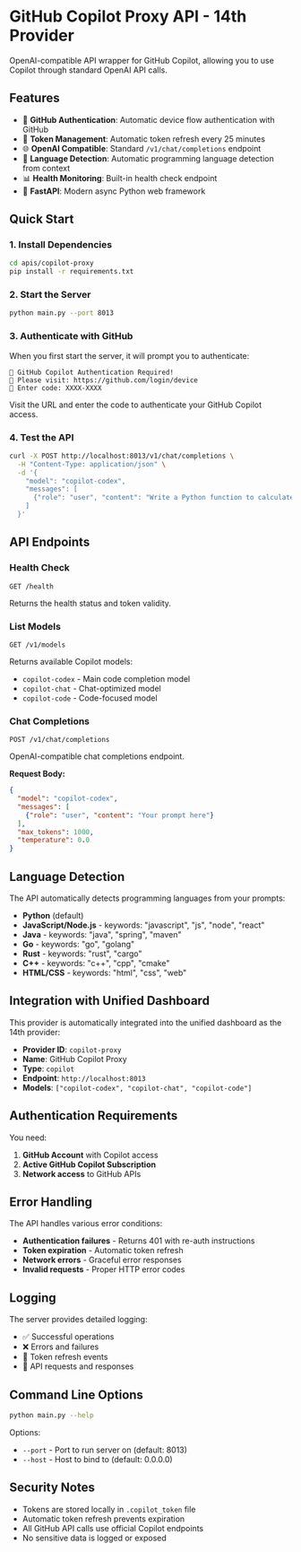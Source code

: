 # GitHub Copilot Proxy API - 14th Provider

OpenAI-compatible API wrapper for GitHub Copilot, allowing you to use Copilot through standard OpenAI API calls.

## Features

- 🔐 **GitHub Authentication**: Automatic device flow authentication with GitHub
- 🔄 **Token Management**: Automatic token refresh every 25 minutes
- 🌐 **OpenAI Compatible**: Standard `/v1/chat/completions` endpoint
- 🎯 **Language Detection**: Automatic programming language detection from context
- 📊 **Health Monitoring**: Built-in health check endpoint
- 🚀 **FastAPI**: Modern async Python web framework

## Quick Start

### 1. Install Dependencies
```bash
cd apis/copilot-proxy
pip install -r requirements.txt
```

### 2. Start the Server
```bash
python main.py --port 8013
```

### 3. Authenticate with GitHub
When you first start the server, it will prompt you to authenticate:
```
🔐 GitHub Copilot Authentication Required!
📱 Please visit: https://github.com/login/device
🔑 Enter code: XXXX-XXXX
```

Visit the URL and enter the code to authenticate your GitHub Copilot access.

### 4. Test the API
```bash
curl -X POST http://localhost:8013/v1/chat/completions \
  -H "Content-Type: application/json" \
  -d '{
    "model": "copilot-codex",
    "messages": [
      {"role": "user", "content": "Write a Python function to calculate fibonacci numbers"}
    ]
  }'
```

## API Endpoints

### Health Check
```
GET /health
```
Returns the health status and token validity.

### List Models
```
GET /v1/models
```
Returns available Copilot models:
- `copilot-codex` - Main code completion model
- `copilot-chat` - Chat-optimized model  
- `copilot-code` - Code-focused model

### Chat Completions
```
POST /v1/chat/completions
```
OpenAI-compatible chat completions endpoint.

**Request Body:**
```json
{
  "model": "copilot-codex",
  "messages": [
    {"role": "user", "content": "Your prompt here"}
  ],
  "max_tokens": 1000,
  "temperature": 0.0
}
```

## Language Detection

The API automatically detects programming languages from your prompts:

- **Python** (default)
- **JavaScript/Node.js** - keywords: "javascript", "js", "node", "react"
- **Java** - keywords: "java", "spring", "maven"
- **Go** - keywords: "go", "golang"
- **Rust** - keywords: "rust", "cargo"
- **C++** - keywords: "c++", "cpp", "cmake"
- **HTML/CSS** - keywords: "html", "css", "web"

## Integration with Unified Dashboard

This provider is automatically integrated into the unified dashboard as the 14th provider:

- **Provider ID**: `copilot-proxy`
- **Name**: GitHub Copilot Proxy
- **Type**: `copilot`
- **Endpoint**: `http://localhost:8013`
- **Models**: `["copilot-codex", "copilot-chat", "copilot-code"]`

## Authentication Requirements

You need:
1. **GitHub Account** with Copilot access
2. **Active GitHub Copilot Subscription**
3. **Network access** to GitHub APIs

## Error Handling

The API handles various error conditions:
- **Authentication failures** - Returns 401 with re-auth instructions
- **Token expiration** - Automatic token refresh
- **Network errors** - Graceful error responses
- **Invalid requests** - Proper HTTP error codes

## Logging

The server provides detailed logging:
- ✅ Successful operations
- ❌ Errors and failures  
- 🔄 Token refresh events
- 🧪 API requests and responses

## Command Line Options

```bash
python main.py --help
```

Options:
- `--port` - Port to run server on (default: 8013)
- `--host` - Host to bind to (default: 0.0.0.0)

## Security Notes

- Tokens are stored locally in `.copilot_token` file
- Automatic token refresh prevents expiration
- All GitHub API calls use official Copilot endpoints
- No sensitive data is logged or exposed
